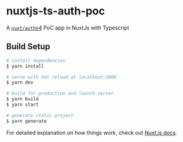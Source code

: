 # nuxtjs-ts-auth-poc

A [`nuxt/auth`v4](https://github.com/nuxt-community/auth-module/tree/master/docs) PoC app in NuxtJs with Typescript 

## Build Setup

```bash
# install dependencies
$ yarn install

# serve with hot reload at localhost:3000
$ yarn dev

# build for production and launch server
$ yarn build
$ yarn start

# generate static project
$ yarn generate
```

For detailed explanation on how things work, check out [Nuxt.js docs](https://nuxtjs.org).

